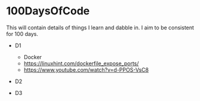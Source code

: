 # 100DaysOfCode


This will contain details of things I learn and dabble in. I aim to be consistent for 100 days.



- D1
  - Docker
  - https://linuxhint.com/dockerfile_expose_ports/
  - https://www.youtube.com/watch?v=d-PPOS-VsC8


- D2

- D3
